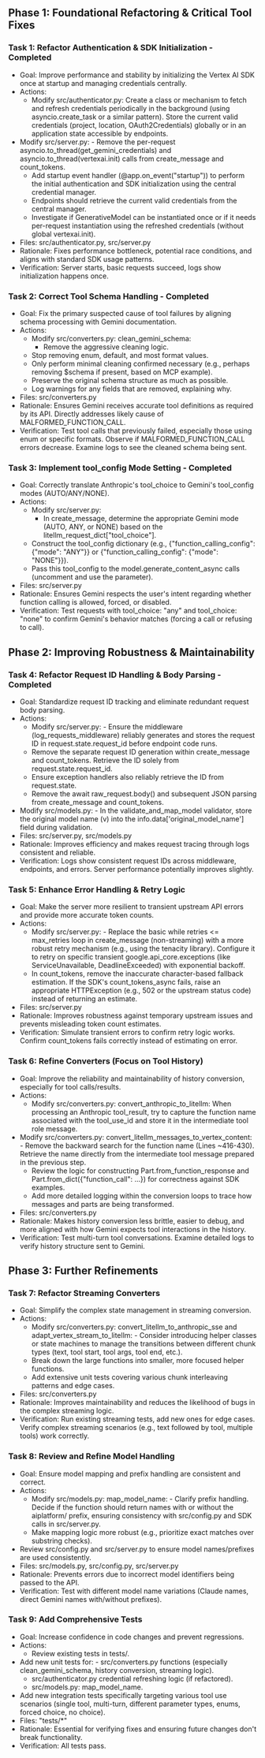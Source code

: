 ## Phase 1: Foundational Refactoring & Critical Tool Fixes

### Task 1: Refactor Authentication & SDK Initialization - Completed

- Goal: Improve performance and stability by initializing the Vertex AI SDK once at startup and managing credentials centrally.
- Actions:
  - Modify src/authenticator.py: Create a class or mechanism to fetch and refresh credentials periodically in the background (using
    asyncio.create_task or a similar pattern). Store the current valid credentials (project, location, OAuth2Credentials) globally or in an
    application state accessible by endpoints.
- Modify src/server.py: - Remove the per-request asyncio.to_thread(get_gemini_credentials) and asyncio.to_thread(vertexai.init) calls from create_message
  and count_tokens.
  - Add startup event handler (@app.on_event("startup")) to perform the initial authentication and SDK initialization using the central
    credential manager.
  - Endpoints should retrieve the current valid credentials from the central manager.
  - Investigate if GenerativeModel can be instantiated once or if it needs per-request instantiation using the refreshed credentials
    (without global vertexai.init).
- Files: src/authenticator.py, src/server.py
- Rationale: Fixes performance bottleneck, potential race conditions, and aligns with standard SDK usage patterns.
- Verification: Server starts, basic requests succeed, logs show initialization happens once.

### Task 2: Correct Tool Schema Handling - Completed

- Goal: Fix the primary suspected cause of tool failures by aligning schema processing with Gemini documentation.
- Actions:
  - Modify src/converters.py: clean_gemini_schema:
    - Remove the aggressive cleaning logic.
  - Stop removing enum, default, and most format values.
  - Only perform minimal cleaning confirmed necessary (e.g., perhaps removing $schema if present, based on MCP example).
  - Preserve the original schema structure as much as possible.
  - Log warnings for any fields that are removed, explaining why.
- Files: src/converters.py
- Rationale: Ensures Gemini receives accurate tool definitions as required by its API. Directly addresses likely cause of
  MALFORMED_FUNCTION_CALL.
- Verification: Test tool calls that previously failed, especially those using enum or specific formats. Observe if
  MALFORMED_FUNCTION_CALL errors decrease. Examine logs to see the cleaned schema being sent.

### Task 3: Implement tool_config Mode Setting - Completed

- Goal: Correctly translate Anthropic's tool_choice to Gemini's tool_config modes (AUTO/ANY/NONE).
- Actions:
  - Modify src/server.py:
    - In create_message, determine the appropriate Gemini mode (AUTO, ANY, or NONE) based on the litellm_request_dict["tool_choice"].
  - Construct the tool_config dictionary (e.g., {"function_calling_config": {"mode": "ANY"}} or {"function_calling_config": {"mode":
    "NONE"}}).
  - Pass this tool_config to the model.generate_content_async calls (uncomment and use the parameter).
- Files: src/server.py
- Rationale: Ensures Gemini respects the user's intent regarding whether function calling is allowed, forced, or disabled.
- Verification: Test requests with tool_choice: "any" and tool_choice: "none" to confirm Gemini's behavior matches (forcing a call or
  refusing to call).

## Phase 2: Improving Robustness & Maintainability

### Task 4: Refactor Request ID Handling & Body Parsing - Completed

- Goal: Standardize request ID tracking and eliminate redundant request body parsing.
- Actions:
  - Modify src/server.py: - Ensure the middleware (log_requests_middleware) reliably generates and stores the request ID in request.state.request_id before
    endpoint code runs.
  - Remove the separate request ID generation within create_message and count_tokens. Retrieve the ID solely from
    request.state.request_id.
  - Ensure exception handlers also reliably retrieve the ID from request.state.
  - Remove the await raw_request.body() and subsequent JSON parsing from create_message and count_tokens.
- Modify src/models.py: - In the validate_and_map_model validator, store the original model name (v) into the info.data['original_model_name'] field
  during validation.
- Files: src/server.py, src/models.py
- Rationale: Improves efficiency and makes request tracing through logs consistent and reliable.
- Verification: Logs show consistent request IDs across middleware, endpoints, and errors. Server performance potentially improves
  slightly.

### Task 5: Enhance Error Handling & Retry Logic

- Goal: Make the server more resilient to transient upstream API errors and provide more accurate token counts.
- Actions:
  - Modify src/server.py: - Replace the basic while retries <= max_retries loop in create_message (non-streaming) with a more robust retry mechanism (e.g.,
    using the tenacity library). Configure it to retry on specific transient google.api_core.exceptions (like ServiceUnavailable,
    DeadlineExceeded) with exponential backoff.
  - In count_tokens, remove the inaccurate character-based fallback estimation. If the SDK's count_tokens_async fails, raise an
    appropriate HTTPException (e.g., 502 or the upstream status code) instead of returning an estimate.
- Files: src/server.py
- Rationale: Improves robustness against temporary upstream issues and prevents misleading token count estimates.
- Verification: Simulate transient errors to confirm retry logic works. Confirm count_tokens fails correctly instead of estimating on
  error.

### Task 6: Refine Converters (Focus on Tool History)

- Goal: Improve the reliability and maintainability of history conversion, especially for tool calls/results.
- Actions:
  - Modify src/converters.py: convert_anthropic_to_litellm: When processing an Anthropic tool_result, try to capture the function name
    associated with the tool_use_id and store it in the intermediate tool role message.
- Modify src/converters.py: convert_litellm_messages_to_vertex_content: - Remove the backward search for the function name (Lines ~416-430). Retrieve the name directly from the intermediate tool message
  prepared in the previous step.
  - Review the logic for constructing Part.from_function_response and Part.from_dict({"function_call": ...}) for correctness against SDK
    examples.
  - Add more detailed logging within the conversion loops to trace how messages and parts are being transformed.
- Files: src/converters.py
- Rationale: Makes history conversion less brittle, easier to debug, and more aligned with how Gemini expects tool interactions in the
  history.
- Verification: Test multi-turn tool conversations. Examine detailed logs to verify history structure sent to Gemini.

## Phase 3: Further Refinements

### Task 7: Refactor Streaming Converters

- Goal: Simplify the complex state management in streaming conversion.
- Actions:
  - Modify src/converters.py: convert_litellm_to_anthropic_sse and adapt_vertex_stream_to_litellm: - Consider introducing helper classes or state machines to manage the transitions between different chunk types (text, tool start,
    tool args, tool end, etc.).
  - Break down the large functions into smaller, more focused helper functions.
  - Add extensive unit tests covering various chunk interleaving patterns and edge cases.
- Files: src/converters.py
- Rationale: Improves maintainability and reduces the likelihood of bugs in the complex streaming logic.
- Verification: Run existing streaming tests, add new ones for edge cases. Verify complex streaming scenarios (e.g., text followed by
  tool, multiple tools) work correctly.

### Task 8: Review and Refine Model Handling

- Goal: Ensure model mapping and prefix handling are consistent and correct.
- Actions:
  - Modify src/models.py: map_model_name: - Clarify prefix handling. Decide if the function should return names with or without the aiplatform/ prefix, ensuring consistency
    with src/config.py and SDK calls in src/server.py.
  - Make mapping logic more robust (e.g., prioritize exact matches over substring checks).
- Review src/config.py and src/server.py to ensure model names/prefixes are used consistently.
- Files: src/models.py, src/config.py, src/server.py
- Rationale: Prevents errors due to incorrect model identifiers being passed to the API.
- Verification: Test with different model name variations (Claude names, direct Gemini names with/without prefixes).

### Task 9: Add Comprehensive Tests

- Goal: Increase confidence in code changes and prevent regressions.
- Actions:
  - Review existing tests in tests/.
- Add new unit tests for: - src/converters.py functions (especially clean_gemini_schema, history conversion, streaming logic).
  - src/authenticator.py credential refreshing logic (if refactored).
  - src/models.py: map_model_name.
- Add new integration tests specifically targeting various tool use scenarios (single tool, multi-turn, different parameter types,
  enums, forced choice, no choice).
- Files: "tests/*"
- Rationale: Essential for verifying fixes and ensuring future changes don't break functionality.
- Verification: All tests pass.

